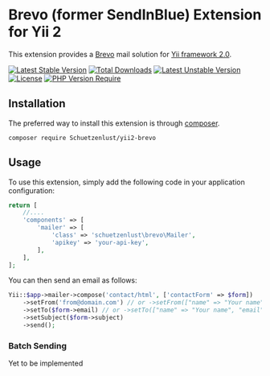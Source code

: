 # Brevo (former SendInBlue) Extension for Yii 2

This extension provides a [Brevo](https://www.brevo.com/) mail solution for [Yii framework 2.0](http://www.yiiframework.com).

[![Latest Stable Version](http://poser.pugx.org/schuetzenlust/yii2-brevo/v)](https://packagist.org/packages/schuetzenlust/yii2-brevo) [![Total Downloads](http://poser.pugx.org/schuetzenlust/yii2-brevo/downloads)](https://packagist.org/packages/schuetzenlust/yii2-brevo) [![Latest Unstable Version](http://poser.pugx.org/schuetzenlust/yii2-brevo/v/unstable)](https://packagist.org/packages/schuetzenlust/yii2-brevo) [![License](http://poser.pugx.org/schuetzenlust/yii2-brevo/license)](https://packagist.org/packages/schuetzenlust/yii2-brevo) [![PHP Version Require](http://poser.pugx.org/schuetzenlust/yii2-brevo/require/php)](https://packagist.org/packages/schuetzenlust/yii2-brevo)

## Installation

The preferred way to install this extension is through [composer](http://getcomposer.org/download/).

```
composer require Schuetzenlust/yii2-brevo
```

## Usage

To use this extension, simply add the following code in your application configuration:

```php
return [
    //....
    'components' => [
        'mailer' => [
            'class' => 'schuetzenlust\brevo\Mailer',
            'apikey' => 'your-api-key',
        ],
    ],
];
```

You can then send an email as follows:

```php
Yii::$app->mailer->compose('contact/html', ['contactForm' => $form])
    ->setFrom('from@domain.com') // or ->setFrom(["name" => "Your name", "email" => "yourmail@example.com"])
    ->setTo($form->email) // or ->setTo(["name" => "Your name", "email" => "yourmail@example.com"]) 
    ->setSubject($form->subject)
    ->send();
```

### Batch Sending

Yet to be implemented